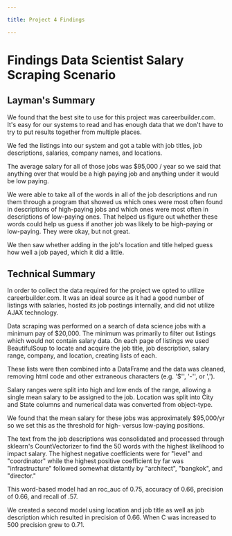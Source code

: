 ```yaml
---

title: Project 4 Findings

---
```


# Findings Data Scientist Salary Scraping Scenario


## Layman's Summary

We found that the best site to use for this project was careerbuilder.com. It's easy for our systems to read and has enough data that we don't have to try to put results together from multiple places.

We fed the listings into our system and got a table with job titles, job descriptions, salaries, company names, and locations.

The average salary for all of those jobs was $95,000 / year so we said that anything over that would be a high paying job and anything under it would be low paying.

We were able to take all of the words in all of the job descriptions and run them through a program that showed us which ones were most often found in descriptions of high-paying jobs and which ones were most often in descriptions of low-paying ones. That helped us figure out whether these words could help us guess if another job was likely to be high-paying or low-paying. They were okay, but not great.

We then saw whether adding in the job's location and title helped guess how well a job payed, which it did a little.



## Technical Summary

In order to collect the data required for the project we opted to utilize careerbuilder.com. It was an ideal source as it had a good number of listings with salaries, hosted its job postings internally, and did not utilize AJAX technology.

Data scraping was performed on a search of data science jobs with a minimum pay of $20,000. The minimum was primarily to filter out listings which would not contain salary data. On each page of listings we used BeautifulSoup to locate and acquire the job title, job description, salary range, company, and location, creating lists of each.

These lists were then combined into a DataFrame and the data was cleaned, removing html code and other extraneous characters (e.g. '$'', '-'', or ',').

Salary ranges were split into high and low ends of the range, allowing a single mean salary to be assigned to the job. Location was split into City and State columns and numerical data was converted from object-type.

We found that the mean salary for these jobs was approximately $95,000/yr so we set this as the threshold for high- versus low-paying positions.

The text from the job descriptions was consolidated and processed through sklearn's CountVectorizer to find the 50 words with the highest likelihood to impact salary. The highest negative coefficients were for "level" and "coordinator" while the highest positive coefficient by far was "infrastructure" followed somewhat distantly by "architect", "bangkok", and "director."

This word-based model had an roc_auc of 0.75, accuracy of 0.66, precision of 0.66, and recall of .57.

We created a second model using location and job title as well as job description which resulted in precision of 0.66. When C was increased to 500 precision grew to 0.71.
